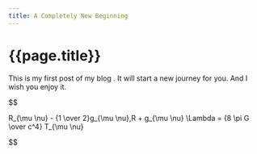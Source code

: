 ```yaml
---
title: A Completely New Beginning
---
```


{{page.title}}
=

This is my first post of my blog . It will start a new journey for you. And I wish you enjoy it.


$$

R_{\mu \nu} - {1 \over 2}g_{\mu \nu}\,R + g_{\mu \nu} \Lambda
= {8 \pi G \over c^4} T_{\mu \nu}

$$
